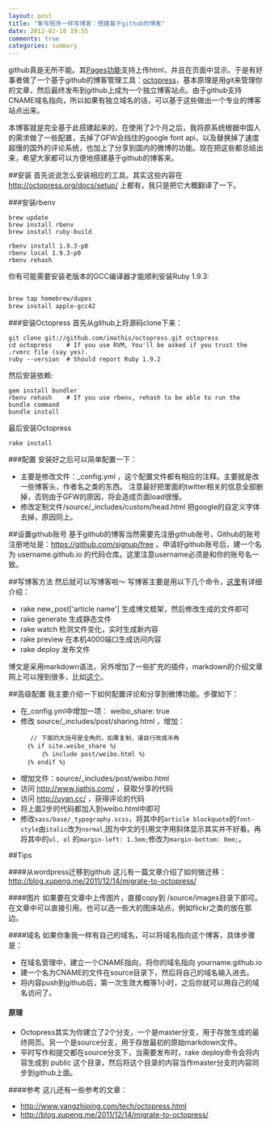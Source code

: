 ```yaml
---
layout: post
title: "象写程序一样写博客：搭建基于github的博客"
date: 2012-02-10 19:55
comments: true
categories: summary
---
```


github真是无所不能。其[Pages功能](http://pages.github.com/)支持上传html，并且在页面中显示。于是有好事者做了一个基于github的博客管理工具：[octopress](http://octopress.org/)，基本原理是用git来管理你的文章，然后最终发布到github上成为一个独立博客站点。由于github支持CNAME域名指向，所以如果有独立域名的话，可以基于这些做出一个专业的博客站点出来。

本博客就是完全基于此搭建起来的，在使用了2个月之后，我将原系统根据中国人的需求做了一些配置，去掉了GFW会挡住的google font api，以及替换掉了速度超慢的国外的评论系统，也加上了分享到国内的微博的功能。现在把这些都总结出来，希望大家都可以方便地搭建基于github的博客来。

<!--more-->

##安装
首先说说怎么安装相应的工具。其实这些内容在 <http://octopress.org/docs/setup/> 上都有，我只是把它大概翻译了一下。

###安装rbenv

```
brew update
brew install rbenv
brew install ruby-build

rbenv install 1.9.3-p0
rbenv local 1.9.3-p0
rbenv rehash
```

你有可能需要安装老版本的GCC编译器才能顺利安装Ruby 1.9.3:

``` bash

brew tap homebrew/dupes 
brew install apple-gcc42

```


###安装Octopress
首先从github上将源码clone下来：
```
git clone git://github.com/imathis/octopress.git octopress
cd octopress    # If you use RVM, You'll be asked if you trust the .rvmrc file (say yes).
ruby --version  # Should report Ruby 1.9.2
```

然后安装依赖:
```
gem install bundler
rbenv rehash    # If you use rbenv, rehash to be able to run the bundle command
bundle install
```
最后安装Octopress
```
rake install
```

###配置
安装好之后可以简单配置一下：

* 主要是修改文件：_config.yml ，这个配置文件都有相应的注释。主要就是改一些博客头，作者名之类的东西。
注意最好把里面的twitter相关的信息全部删掉，否则由于GFW的原因，将会造成页面load很慢。
* 修改定制文件/source/_includes/custom/head.html 把google的自定义字体去掉，原因同上。


##设置github账号
基于github的博客当然需要先注册github账号，Github的账号注册地址是：<https://github.com/signup/free> 。申请好github账号后，建一个名为 username.github.io 的代码仓库。这里注意username必须是和你的账号名一致。

##写博客方法
然后就可以写博客啦～ 写博客主要是用以下几个命令，[这里](http://octopress.org/docs/blogging/)有详细介绍：

 * rake new_post['article name'] 生成博文框架，然后修改生成的文件即可
 * rake generate 生成静态文件 
 * rake watch 检测文件变化，实时生成新内容
 * rake preview 在本机4000端口生成访问内容
 * rake deploy 发布文件

博文是采用markdown语法，另外增加了一些扩充的插件，markdown的介绍文章网上可以搜到很多，比如[这个](http://daringfireball.net/projects/markdown/)。


##高级配置
我主要介绍一下如何配置评论和分享到微博功能。步骤如下：

 * 在_config.yml中增加一项： weibo_share: true
 * 修改 source/_includes/post/sharing.html ，增加：
```
      // 下面的大括号是全角的，如果复制，请自行改成半角
     ｛% if site.weibo_share %｝
         ｛% include post/weibo.html %｝
     ｛% endif %｝
```
 * 增加文件：source/_includes/post/weibo.html
 * 访问 <http://www.jiathis.com/> ，获取分享的代码
 * 访问 <http://uyan.cc/> ，获得评论的代码
 * 将上面2步的代码都加入到weibo.html中即可
 * 修改`sass/base/_typography.scss`，将其中的`article blockquote`的`font-style`由`italic`改为`normal`,因为中文的引用文字用斜体显示其实并不好看。再将其中的`ul, ol`
的`margin-left: 1.3em;`修改为`margin-bottom: 0em;`。

##Tips

####从wordpress迁移到github
这儿有一篇文章介绍了如何做迁移：
<http://blog.xupeng.me/2011/12/14/migrate-to-octopress/>

####图片
如果要在文章中上传图片，直接copy到 /source/images目录下即可。在文章中可以直接引用。也可以选一些大的图床站点，例如flickr之类的放在那边。

####域名
如果你象我一样有自己的域名，可以将域名指向这个博客，具体步骤是：

* 在域名管理中，建立一个CNAME指向，将你的域名指向 yourname.github.io
* 建一个名为CNAME的文件在source目录下，然后将自己的域名输入进去。
* 将内容push到github后，第一次生效大概等1小时，之后你就可以用自己的域名访问了。

#### 原理
 * Octopress其实为你建立了2个分支，一个是master分支，用于存放生成的最终网页。另一个是source分支，用于存放最初的原始markdown文件。
 * 平时写作和提交都在source分支下，当需要发布时，rake deploy命令会将内容生成到 public 这个目录，然后将这个目录的内容当作master分支的内容同步到github上面。

####参考
这儿还有一些参考的文章：

* <http://www.yangzhiping.com/tech/octopress.html>
* <http://blog.xupeng.me/2011/12/14/migrate-to-octopress/>

